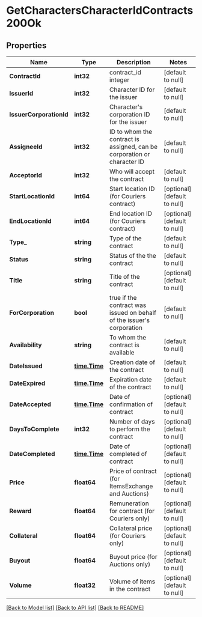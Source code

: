 # GetCharactersCharacterIdContracts200Ok

## Properties
Name | Type | Description | Notes
------------ | ------------- | ------------- | -------------
**ContractId** | **int32** | contract_id integer | [default to null]
**IssuerId** | **int32** | Character ID for the issuer | [default to null]
**IssuerCorporationId** | **int32** | Character&#39;s corporation ID for the issuer | [default to null]
**AssigneeId** | **int32** | ID to whom the contract is assigned, can be corporation or character ID | [default to null]
**AcceptorId** | **int32** | Who will accept the contract | [default to null]
**StartLocationId** | **int64** | Start location ID (for Couriers contract) | [optional] [default to null]
**EndLocationId** | **int64** | End location ID (for Couriers contract) | [optional] [default to null]
**Type_** | **string** | Type of the contract | [default to null]
**Status** | **string** | Status of the the contract | [default to null]
**Title** | **string** | Title of the contract | [optional] [default to null]
**ForCorporation** | **bool** | true if the contract was issued on behalf of the issuer&#39;s corporation | [default to null]
**Availability** | **string** | To whom the contract is available | [default to null]
**DateIssued** | [**time.Time**](time.Time.md) | Сreation date of the contract | [default to null]
**DateExpired** | [**time.Time**](time.Time.md) | Expiration date of the contract | [default to null]
**DateAccepted** | [**time.Time**](time.Time.md) | Date of confirmation of contract | [optional] [default to null]
**DaysToComplete** | **int32** | Number of days to perform the contract | [optional] [default to null]
**DateCompleted** | [**time.Time**](time.Time.md) | Date of completed of contract | [optional] [default to null]
**Price** | **float64** | Price of contract (for ItemsExchange and Auctions) | [optional] [default to null]
**Reward** | **float64** | Remuneration for contract (for Couriers only) | [optional] [default to null]
**Collateral** | **float64** | Collateral price (for Couriers only) | [optional] [default to null]
**Buyout** | **float64** | Buyout price (for Auctions only) | [optional] [default to null]
**Volume** | **float32** | Volume of items in the contract | [optional] [default to null]

[[Back to Model list]](../README.md#documentation-for-models) [[Back to API list]](../README.md#documentation-for-api-endpoints) [[Back to README]](../README.md)


